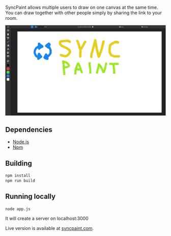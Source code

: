 SyncPaint allows multiple users to draw on one canvas at the same time. You can draw together with other people simply by sharing the link to your room.

![screenshot](screenshot.png?raw=true)

## Dependencies
- [Node.js](https://nodejs.org)
- [Npm](https://www.npmjs.com)

## Building
```
npm install
npm run build
```

## Running locally
`node app.js`

It will create a server on localhost:3000

Live version is available at [syncpaint.com](https://syncpaint.com).